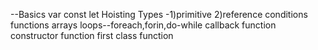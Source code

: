 --Basics
var const let
Hoisting
Types -1)primitive
 	   2)reference
conditions
functions
arrays
loops--foreach,forin,do-while
callback function
constructor function
first class function
